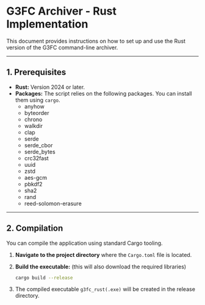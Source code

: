 # G3FC Archiver - Rust Implementation

This document provides instructions on how to set up and use the Rust version of the G3FC command-line archiver.

---

## 1. Prerequisites

- **Rust:** Version 2024 or later.
- **Packages:** The script relies on the following packages. You can install them using `cargo`.
  - anyhow
  - byteorder
  - chrono
  - walkdir
  - clap
  - serde
  - serde_cbor
  - serde_bytes
  - crc32fast
  - uuid
  - zstd
  - aes-gcm
  - pbkdf2
  - sha2
  - rand
  - reed-solomon-erasure

---

## 2. Compilation

You can compile the application using standard Cargo tooling.

1.  **Navigate to the project directory** where the `Cargo.toml` file is located.

2.  **Build the executable:** (this will also download the required libraries)

    ```bash
    cargo build --release
    ```

3.  The compiled executable `g3fc_rust(.exe)` will be created in the release directory.
